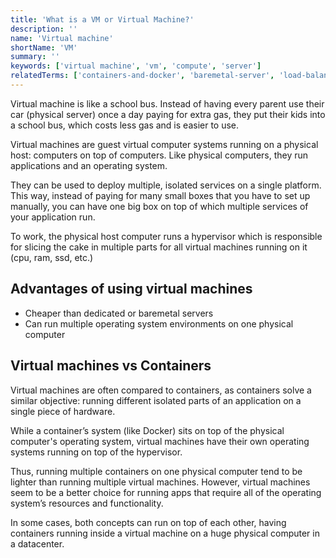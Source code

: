 ```yaml
---
title: 'What is a VM or Virtual Machine?'
description: ''
name: 'Virtual machine'
shortName: 'VM'
summary: ''
keywords: ['virtual machine', 'vm', 'compute', 'server']
relatedTerms: ['containers-and-docker', 'baremetal-server', 'load-balancer']
---
```


Virtual machine is like a school bus. Instead of having every parent use their car (physical server) once a day paying for extra gas, they put their kids into a school bus, which costs less gas and is easier to use.

Virtual machines are guest virtual computer systems running on a physical host: computers on top of computers. Like physical computers, they run applications and an operating system.

They can be used to deploy multiple, isolated services on a single platform. This way, instead of paying for many small boxes that you have to set up manually, you can have one big box on top of which multiple services of your application run.

To work, the physical host computer runs a hypervisor which is responsible for slicing the cake in multiple parts for all virtual machines running on it (cpu, ram, ssd, etc.)

## Advantages of using virtual machines

- Cheaper than dedicated or baremetal servers
- Can run multiple operating system environments on one physical computer

## Virtual machines vs Containers

Virtual machines are often compared to containers, as containers solve a similar objective: running different isolated parts of an application on a single piece of hardware.

While a container’s system (like Docker) sits on top of the physical computer's operating system, virtual machines have their own operating systems running on top of the hypervisor.

Thus, running multiple containers on one physical computer tend to be lighter than running multiple virtual machines. However, virtual machines seem to be a better choice for running apps that require all of the operating system’s resources and functionality.

In some cases, both concepts can run on top of each other, having containers running inside a virtual machine on a huge physical computer in a datacenter.
